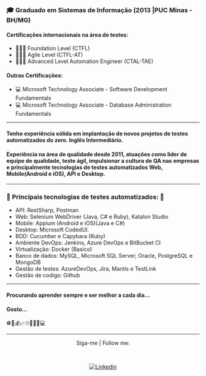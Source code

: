 
### 🎓 Graduado em Sistemas de Informação (2013 |PUC Minas - BH/MG)

#### Certificações internacionais na área de testes: 
  - 👨‍💻🔎 Foundation Level (CTFL) 
  - 👨‍💻🔎 Agile Level (CTFL-AT) 
  - 👨‍💻🔎 Advanced Level Automation Engineer (CTAL-TAE) 
#### Outras Certificações: 
  - 💻 Microsoft Technology Associate - Software Development Fundamentals
  - 💻 Microsoft Technology Associate - Database Administration Fundamentals 
---------------------------------
#### Tenho experiência sólida em implantação de novos projetos de testes automatizados do zero. Inglês Intermediário.
#### Experiência na área de qualidade desde 2011, atuações como lider de equipe de qualidade, teste ágil, impulsionar a cultura de QA nas empresas e principalmente tecnologias de testes automatizados Web, Mobile(Android e iOS), API e Desktop. 

------------------------------------------------------------------
### 🦾 Principais tecnologias de testes automatizados: 🤖
  - API: RestSharp, Postman
  - Web: Selenium WebDriver (Java, C# e Ruby), Katalon Studio
  - Mobile: Appium (Android e iOS)(Java e C#)
  - Desktop: Microsoft CodedUI.
  - BDD: Cucumber e Capybara (Ruby)
  - Ambiente DevOps: Jenkins, Azure DevOps e BitBucket CI
  - Virtualização: Docker (Basico)
  - Banco de dados: MySQL, Microsoft SQL Server, Oracle, PostgreSQL e MongoDB 
  - Gestão de testes: AzureDevOps, Jira, Mantis e TestLink
  - Gestão de codigo: Github

---------------------------------




#### Procurando aprender sempre e ser melhor a cada dia...

#### Gosto...
⚽🎵💰📈⏱🦾🏃‍♂️💻

---------------------------------


<p align="center">Siga-me | Follow me:</p><br>
<p align="center">
<a href="https://www.linkedin.com/in/gerry-emerson-sousa-96401766/"><img alt="Linkedin" src="https://img.shields.io/badge/-LinkedIn-blue?style=for-the-badge&logo=Linkedin&logoColor=white"></a>
</p>

